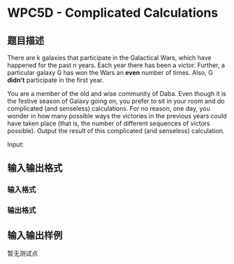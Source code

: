 # WPC5D - Complicated Calculations

## 题目描述

There are k galaxies that participate in the Galactical Wars, which have happened for the past n years. Each year there has been a victor. Further, a particular galaxy G has won the Wars an **even** number of times. Also, G **didn't** participate in the first year.

You are a member of the old and wise community of Daba. Even though it is the festive season of Galaxy going on, you prefer to sit in your room and do complicated (and senseless) calculations. For no reason, one day, you wonder in how many possible ways the victories in the previous years could have taken place (that is, the number of different sequences of victors possible). Output the result of this complicated (and senseless) calculation.

Input:

## 输入输出格式

### 输入格式

### 输出格式

## 输入输出样例

暂无测试点

